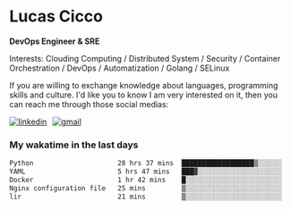 # Lucas Cicco

**DevOps Engineer & SRE**

Interests: Clouding Computing / Distributed System / Security / Container Orchestration / DevOps / Automatization / Golang / SELinux

If you are willing to exchange knowledge about languages, programming skills and culture. I'd like you to know I am very interested on it, then you can reach me through those social medias:

<div style="display: flex; align-items: center; gap: 10px;">
  <a href="https://www.linkedin.com/in/lucas-vitor-de-cicco" target="_blank">
    <img
      src="https://img.shields.io/badge/-LinkedIn-%230077B5?style=for-the-badge&logo=linkedin&logoColor=white"
      alt="linkedin"
      target="_blank" 
    />
  </a>
  <a href="mailto:lucasvitorx1@gmail.com">
      <img
        src="https://img.shields.io/badge/-Gmail-%23333?style=for-the-badge&logo=gmail&logoColor=white"
        alt="gmail"
        target="_blank"
      />
  </a>
</div>

### My wakatime in the last days

<!--START_SECTION:waka-->

```txt
Python                     28 hrs 37 mins  ██████████████████▒░░░░░░   73.63 %
YAML                       5 hrs 47 mins   ███▓░░░░░░░░░░░░░░░░░░░░░   14.88 %
Docker                     1 hr 42 mins    █░░░░░░░░░░░░░░░░░░░░░░░░   04.40 %
Nginx configuration file   25 mins         ▒░░░░░░░░░░░░░░░░░░░░░░░░   01.09 %
lir                        21 mins         ▒░░░░░░░░░░░░░░░░░░░░░░░░   00.93 %
```

<!--END_SECTION:waka-->

